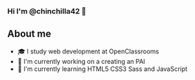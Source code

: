### Hi I'm @chinchilla42 👋

## About me
- 🎓 I study web development at OpenClassrooms
- 🔭 I'm currently working on a creating an PAI
- 🌱 I'm currently learning HTML5 CSS3 Sass and JavaScript
